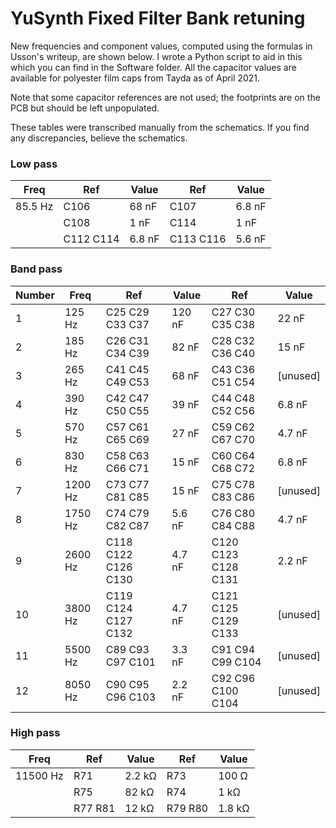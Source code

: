 # YuSynth Fixed Filter Bank retuning

New frequencies and component values, computed using the formulas in Usson's writeup, are shown below. I wrote a Python script to aid in this which you can find in the Software folder. All the capacitor values are available for polyester film caps from Tayda as of April 2021. 

Note that some capacitor references are not used; the footprints are on the PCB but should be left unpopulated.

These tables were transcribed manually from the schematics. If you find any discrepancies, believe the schematics.

### Low pass
| Freq | Ref | Value | Ref | Value |
| ---- | --- | ----- | --- | ----- |
| 85.5 Hz | C106 | 68 nF | C107 | 6.8 nF |
| | C108 | 1 nF | C114 | 1 nF |
| | C112 C114 | 6.8 nF	| C113 C116 | 5.6 nF |

### Band pass
| Number | Freq | Ref | Value | Ref | Value |
| ------ | ---- | --- | ----- | --- | ----- |
|1| 125 Hz | C25 C29 C33 C37 | 120 nF | C27 C30 C35 C38 | 22 nF |
|2| 185 Hz | C26 C31 C34 C39 | 82 nF | C28 C32 C36 C40 | 15 nF |
|3| 265 Hz | C41 C45  C49  C53  | 68 nF | C43 C36  C51  C54  | [unused] |
|4| 390 Hz | C42  C47  C50  C55  | 39 nF | C44  C48  C52  C56  | 6.8 nF |
|5| 570 Hz | C57  C61  C65  C69  | 27 nF | C59  C62  C67  C70  | 4.7 nF |
|6| 830 Hz | C58  C63  C66  C71  | 15 nF | C60  C64  C68  C72  | 6.8 nF |
|7| 1200 Hz | C73  C77  C81  C85  | 15 nF | C75  C78  C83  C86  | [unused] |
|8| 1750 Hz | C74  C79  C82  C87  | 5.6 nF | C76  C80  C84  C88  | 4.7 nF |
|9| 2600 Hz | C118 C122 C126 C130 | 4.7 nF | C120 C123 C128 C131 | 2.2 nF |
|10| 3800 Hz | C119 C124 C127 C132 | 4.7 nF | C121 C125 C129 C133 | [unused] |
|11| 5500 Hz | C89  C93  C97  C101 | 3.3 nF | C91  C94  C99  C104 | [unused] |
|12| 8050 Hz | C90  C95  C96  C103 | 2.2 nF | C92  C96  C100 C104 | [unused] |

### High pass
| Freq | Ref | Value | Ref | Value |
| ---- | --- | ----- | --- | ----- |
| 11500 Hz | R71  | 2.2 kΩ | R73  | 100 Ω |
|  | R75  | 82 kΩ | R74  | 1 kΩ |
|  | R77  R81  | 12 kΩ | R79  R80  | 1.8 kΩ |

